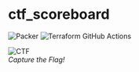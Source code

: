 # ctf_scoreboard

![Packer](https://github.com/hotpeppersec/ctf_scoreboard/workflows/Packer/badge.svg?branch=master)
![Terraform GitHub Actions](https://github.com/hotpeppersec/ctf_scoreboard/workflows/Terraform%20GitHub%20Actions/badge.svg?branch=master)

![CTF](https://github.com/hotpeppersec/ctf_scoreboard/blob/master/docs/oldie.jpeg)<br>*Capture the Flag!*
